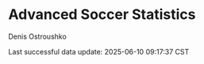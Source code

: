 # Advanced Soccer Statistics
Denis Ostroushko

<!-- gfm -->

Last successful data update: 2025-06-10 09:17:37 CST
